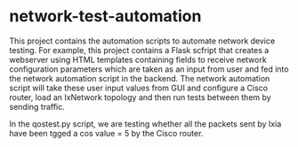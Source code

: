 # network-test-automation

This project contains the automation scripts to automate network device testing. For example, this project contains a Flask scfript that 
creates a webserver using HTML templates containing fields to receive network configuration parameters which are taken as an input 
from user and fed into the network automation script in the backend. The network automation script will take these user input values 
from GUI and configure a Cisco router, load an IxNetwork topology and then run tests between them by sending traffic. 

In the qostest.py script, we are testing whether all the packets sent by Ixia have been tgged a cos value = 5 by the Cisco router.
